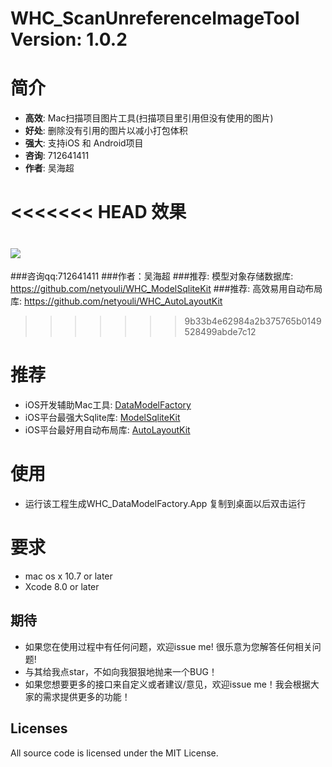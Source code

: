 # WHC_ScanUnreferenceImageTool Version: 1.0.2
简介
==============
- **高效**: Mac扫描项目图片工具(扫描项目里引用但没有使用的图片)
- **好处**: 删除没有引用的图片以减小打包体积
- **强大**: 支持iOS 和 Android项目
- **咨询**: 712641411
- **作者**: 吴海超

<<<<<<< HEAD
效果
==============
![](https://github.com/netyouli/WHC_ScanUnreferenceImageTool/blob/master/WHC_ScanUnreferenceImageTool/Tool.gif)
=======
###咨询qq:712641411
###作者：吴海超
###推荐: 模型对象存储数据库: https://github.com/netyouli/WHC_ModelSqliteKit
###推荐: 高效易用自动布局库: https://github.com/netyouli/WHC_AutoLayoutKit
>>>>>>> 9b33b4e62984a2b375765b0149528499abde7c12

推荐
==============
* iOS开发辅助Mac工具: [DataModelFactory](https://github.com/netyouli/WHC_DataModelFactory)
* iOS平台最强大Sqlite库: [ModelSqliteKit](https://github.com/netyouli/WHC_ModelSqliteKit)
* iOS平台最好用自动布局库: [AutoLayoutKit](https://github.com/netyouli/WHC_AutoLayoutKit)

使用
==============
* 运行该工程生成WHC_DataModelFactory.App 复制到桌面以后双击运行

要求
==============
* mac os x 10.7 or later
* Xcode 8.0 or later

## <a id="期待"></a>期待

- 如果您在使用过程中有任何问题，欢迎issue me! 很乐意为您解答任何相关问题!
- 与其给我点star，不如向我狠狠地抛来一个BUG！
- 如果您想要更多的接口来自定义或者建议/意见，欢迎issue me！我会根据大家的需求提供更多的功能！

## Licenses
All source code is licensed under the MIT License.

 
 
